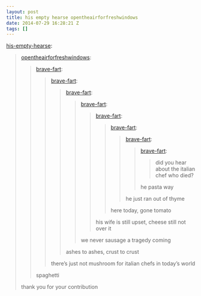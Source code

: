 ```yaml
---
layout: post
title: his empty hearse opentheairforfreshwindows
date: 2014-07-29 16:28:21 Z
tags: []
---
```

[his-empty-hearse](http://his-empty-hearse.tumblr.com/post/92834588365/opentheairforfreshwindows-brave-fart):

> [opentheairforfreshwindows](http://opentheairforfreshwindows.tumblr.com/post/91607209886/brave-fart-brave-fart-brave-fart):
> 
> > [brave-fart](http://brave-fart.tumblr.com/post/46460818619/brave-fart-brave-fart-brave-fart):
> > 
> > > [brave-fart](http://brave-fart.tumblr.com/post/46460486738/brave-fart-brave-fart-brave-fart):
> > > 
> > > > [brave-fart](http://brave-fart.tumblr.com/post/46460287007/brave-fart-brave-fart-brave-fart):
> > > > 
> > > > > [brave-fart](http://brave-fart.tumblr.com/post/46460101879/brave-fart-brave-fart-brave-fart):
> > > > > 
> > > > > > [brave-fart](http://brave-fart.tumblr.com/post/46459128209/brave-fart-brave-fart-brave-fart-did-you):
> > > > > > 
> > > > > > > [brave-fart](http://brave-fart.tumblr.com/post/46458448145/brave-fart-brave-fart-did-you-hear-about-the):
> > > > > > > 
> > > > > > > > [brave-fart](http://brave-fart.tumblr.com/post/46456312864/brave-fart-did-you-hear-about-the-italian-chef):
> > > > > > > > 
> > > > > > > > > [brave-fart](http://brave-fart.tumblr.com/post/46455806106/did-you-hear-about-the-italian-chef-who-died):
> > > > > > > > > 
> > > > > > > > > > did you hear about the italian chef who died?
> > > > > > > > > 
> > > > > > > > > he pasta way
> > > > > > > > 
> > > > > > > > he just ran out of thyme
> > > > > > > 
> > > > > > > here today, gone tomato
> > > > > > 
> > > > > > his wife is still upset, cheese still not over it
> > > > > 
> > > > > we never sausage a tragedy coming
> > > > 
> > > > ashes to ashes, crust to crust
> > > 
> > > there’s just not mushroom for italian chefs in today’s world
> > 
> > spaghetti
> 
> thank you for your contribution
